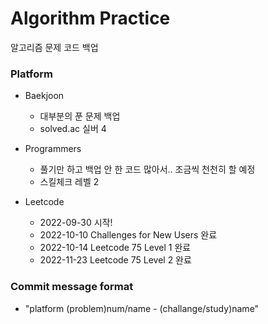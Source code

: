 # Algorithm Practice
알고리즘 문제 코드 백업

### Platform
- Baekjoon
    - 대부분의 푼 문제 백업
    - solved.ac 실버 4
    
- Programmers
    - 풀기만 하고 백업 안 한 코드 많아서.. 조금씩 천천히 할 예정
    - 스킬체크 레벨 2

- Leetcode
    - 2022-09-30 시작!
    - 2022-10-10 Challenges for New Users 완료
    - 2022-10-14 Leetcode 75 Level 1 완료
    - 2022-11-23 Leetcode 75 Level 2 완료

### Commit message format
- "platform (problem)num/name - (challange/study)name"